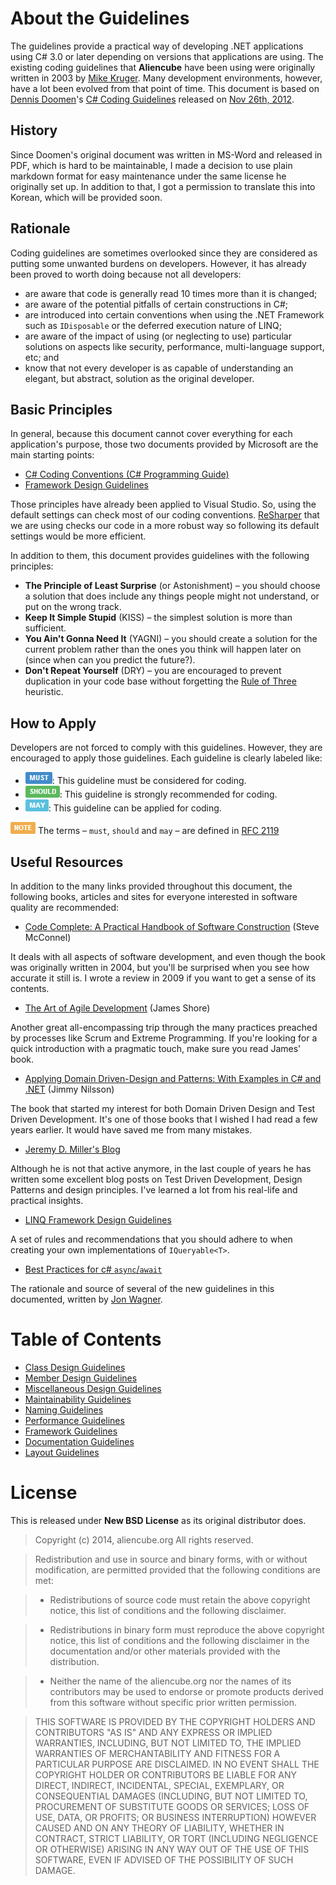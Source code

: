 # About the Guidelines #

The guidelines provide a practical way of developing .NET applications using C# 3.0 or later depending on versions that applications are using. The existing coding guidelines that **Aliencube** have been using were originally written in 2003 by [Mike Kruger](http://www.icsharpcode.net/technotes/sharpdevelopcodingstyle03.pdf). Many development environments, however, have a lot been evolved from that point of time. This document is based on [Dennis Doomen](http://www.dennisdoomen.net)'s [C# Coding Guidelines](http://csharpguidelines.codeplex.com) released on [Nov 26th, 2012](http://csharpguidelines.codeplex.com/releases/view/98254).


## History ##

Since Doomen's original document was written in MS-Word and released in PDF, which is hard to be maintainable, I made a decision to use plain markdown format for easy maintenance under the same license he originally set up. In addition to that, I got a permission to translate this into Korean, which will be provided soon.


## Rationale ##

Coding guidelines are sometimes overlooked since they are considered as putting some unwanted burdens on developers. However, it has already been proved to worth doing because not all developers:

* are aware that code is generally read 10 times more than it is changed;
* are aware of the potential pitfalls of certain constructions in C#;
* are introduced into certain conventions when using the .NET Framework such as `IDisposable` or the deferred execution nature of LINQ;
* are aware of the impact of using (or neglecting to use) particular solutions on aspects like security, performance, multi-language support, etc; and
* know that not every developer is as capable of understanding an elegant, but abstract, solution as the original developer.


## Basic Principles ##

In general, because this document cannot cover everything for each application's purpose, those two documents provided by Microsoft are the main starting points:

* [C# Coding Conventions (C# Programming Guide)](http://msdn.microsoft.com/en-us/library/ff926074.aspx)
* [Framework Design Guidelines](http://msdn.microsoft.com/en-us/library/ms229042.aspx)

Those principles have already been applied to Visual Studio. So, using the default settings can check most of our coding conventions. [ReSharper](http://www.jetbrains.com/resharper) that we are using checks our code in a more robust way so following its default settings would be more efficient.

In addition to them, this document provides guidelines with the following principles:

* **The Principle of Least Surprise** (or Astonishment) &ndash; you should choose a solution that does include any things people might not understand, or put on the wrong track.
* **Keep It Simple Stupid** (KISS) &ndash; the simplest solution is more than sufficient.
* **You Ain't Gonna Need It** (YAGNI) &ndash; you should create a solution for the current problem rather than the ones you think will happen later on (since when can you predict the future?).
* **Don't Repeat Yourself** (DRY) &ndash; you are encouraged to prevent duplication in your code base without forgetting the [Rule of Three](http://lostechies.com/derickbailey/2012/10/31/abstraction-the-rule-of-three) heuristic.


## How to Apply ##

Developers are not forced to comply with this guidelines. However, they are encouraged to apply those guidelines. Each guideline is clearly labeled like:

* ![MUST](imgs/must.png): This guideline must be considered for coding.
* ![SHOULD](imgs/should.png): This guideline is strongly recommended for coding.
* ![MAY](imgs/may.png): This guideline can be applied for coding.

![NOTE](imgs/note.png) The terms &ndash; `must`, `should` and `may` &ndash; are defined in [RFC 2119](http://www.ietf.org/rfc/rfc2119.txt)


## Useful Resources ##

In addition to the many links provided throughout this document, the following books, articles and sites for everyone interested in software quality are recommended:

* [Code Complete: A Practical Handbook of Software Construction](http://www.amazon.com/Code-Complete-Practical-Handbook-Construction/dp/0735619670) (Steve McConnel)

It deals with all aspects of software development, and even though the book was originally written in 2004, but you'll be surprised when you see how accurate it still is. I wrote a review in 2009 if you want to get a sense of its contents.

* [The Art of Agile Development](http://www.amazon.com/Art-Agile-Development-James-Shore/dp/0596527675) (James Shore)

Another great all-encompassing trip through the many practices preached by processes like Scrum and Extreme Programming. If you're looking for a quick introduction with a pragmatic touch, make sure you read James' book.

* [Applying Domain Driven-Design and Patterns: With Examples in C# and .NET](http://www.amazon.com/Applying-Domain-Driven-Design-Patterns-Examples/dp/0321268202) (Jimmy Nilsson)

The book that started my interest for both Domain Driven Design and Test Driven Development. It's one of those books that I wished I had read a few years earlier. It would have saved me from many mistakes.

* [Jeremy D. Miller's Blog](http://codebetter.com/blogs/jeremy.miller)

Although he is not that active anymore, in the last couple of years he has written some excellent blog posts on Test Driven Development, Design Patterns and design principles. I've learned a lot from his real-life and practical insights.

* [LINQ Framework Design Guidelines](http://blogs.msdn.com/b/mirceat/archive/2008/03/13/linq-framework-design-guidelines.aspx)

A set of rules and recommendations that you should adhere to when creating your own implementations of `IQueryable<T>`.

* [Best Practices for c# `async`/`await`](http://code.jonwagner.com/2012/09/06/best-practices-for-c-asyncawait/)

The rationale and source of several of the new guidelines in this documented, written by [Jon Wagner](https://twitter.com/jonwagnerdotcom).


# Table of Contents #

* [Class Design Guidelines](Class.Design.Guidelines.md)
* [Member Design Guidelines](Member.Design.Guidelines.md)
* [Miscellaneous Design Guidelines](Miscellaneous.Design.Guidelines.md)
* [Maintainability Guidelines](Maintainability.Guidelines.md)
* [Naming Guidelines](Naming.Guidelines.md)
* [Performance Guidelines](Performance.Guidelines.md)
* [Framework Guidelines](Framework.Guidelines.md)
* [Documentation Guidelines](Documentation.Guidelines.md)
* [Layout Guidelines](Layout.Guidelines.md)


# License #

This is released under **New BSD License** as its original distributor does.

>Copyright (c) 2014, aliencube.org All rights reserved.

>Redistribution and use in source and binary forms, with or without modification, are permitted provided that the following conditions are met:

>* Redistributions of source code must retain the above copyright notice, this list of conditions and the following disclaimer.

>* Redistributions in binary form must reproduce the above copyright notice, this list of conditions and the following disclaimer in the documentation and/or other materials provided with the distribution.

>* Neither the name of the aliencube.org nor the names of its contributors may be used to endorse or promote products derived from this software without specific prior written permission.

>THIS SOFTWARE IS PROVIDED BY THE COPYRIGHT HOLDERS AND CONTRIBUTORS "AS IS" AND ANY EXPRESS OR IMPLIED WARRANTIES, INCLUDING, BUT NOT LIMITED TO, THE IMPLIED WARRANTIES OF MERCHANTABILITY AND FITNESS FOR A PARTICULAR PURPOSE ARE DISCLAIMED. IN NO EVENT SHALL THE COPYRIGHT HOLDER OR CONTRIBUTORS BE LIABLE FOR ANY DIRECT, INDIRECT, INCIDENTAL, SPECIAL, EXEMPLARY, OR CONSEQUENTIAL
DAMAGES (INCLUDING, BUT NOT LIMITED TO, PROCUREMENT OF SUBSTITUTE GOODS OR SERVICES; LOSS OF USE, DATA, OR PROFITS; OR BUSINESS INTERRUPTION) HOWEVER CAUSED AND ON ANY THEORY OF LIABILITY, WHETHER IN CONTRACT, STRICT LIABILITY, OR TORT (INCLUDING NEGLIGENCE OR OTHERWISE) ARISING IN ANY WAY OUT OF THE USE OF THIS SOFTWARE, EVEN IF ADVISED OF THE POSSIBILITY OF SUCH DAMAGE.